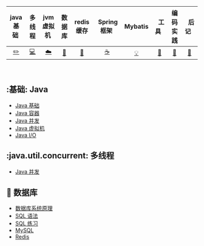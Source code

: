 
| java基础&nbsp; | 多线程 | jvm虚拟机&nbsp;|数据库| redis缓存 |&nbsp;Spring框架&nbsp;|Mybatis| &nbsp;&nbsp;工具&nbsp;&nbsp; |编码实践| &nbsp;&nbsp;后记&nbsp;&nbsp; |
| :---: | :----: | :---: | :----: | :----: | :----: | :----: | :----: | :----: | :----: |
| [:pencil2:](#pencil2-算法) | [:computer:](#computer-操作系统) | [:cloud:](#cloud-网络) | [:art:](#art-面向对象) | [:floppy_disk:](#floppy_disk-数据库) |[:coffee:](#coffee-java)| [:bulb:](#bulb-系统设计) |[:wrench:](#wrench-工具)| [:watermelon:](#watermelon-编码实践) |[:memo:](#memo-后记)|

<br>

## :基础: Java

- [Java 基础](https://github.com/robert202003/Java-Notes/blob/master/notes/Java%20基础.md)
- [Java 容器](https://github.com/robert202003/Java-Notes/blob/master/notes/Java%20容器.md)
- [Java 并发](https://github.com/robert202003/Java-Notes/blob/master/notes/Java%20并发.md)
- [Java 虚拟机](https://github.com/robert202003/Java-Notes/blob/master/notes/Java%20虚拟机.md)
- [Java I/O](https://github.com/robert202003/Java-Notes/blob/master/notes/Java%20IO.md)

## :java.util.concurrent: 多线程

- [Java 并发](https://github.com/robert202003/Java-Notes/blob/master/notes/Java%20并发.md)


## :floppy_disk: 数据库

- [数据库系统原理](https://github.com/robert202003/Java-Notes/blob/master/notes/数据库系统原理.md)
- [SQL 语法](https://github.com/robert202003/Java-Notes/blob/master/notes/SQL%20语法.md)
- [SQL 练习](https://github.com/robert202003/Java-Notes/blob/master/notes/SQL%20练习.md)
- [MySQL](https://github.com/robert202003/Java-Notes/blob/master/notes/MySQL.md)
- [Redis](https://github.com/robert202003/Java-Notes/blob/master/notes/Redis.md)

